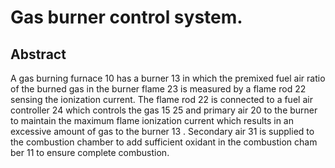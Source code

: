 # Gas burner control system.

## Abstract
A gas burning furnace 10 has a burner 13 in which the premixed fuel air ratio of the burned gas in the burner flame 23 is measured by a flame rod 22 sensing the ionization current. The flame rod 22 is connected to a fuel air controller 24 which controls the gas 15 25 and primary air 20 to the burner to maintain the maximum flame ionization current which results in an excessive amount of gas to the burner 13 . Secondary air 31 is supplied to the combustion chamber to add sufficient oxidant in the combustion cham ber 11 to ensure complete combustion.